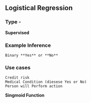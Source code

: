 ## Logistical Regression

### Type - 

**Supervised**

### Example Inference  

	Binary **Yes** or **No**


### Use cases

	Credit risk
	Medical Condition (diesese Yes or No)
	Person will Perform action


 **Singmoid Function**